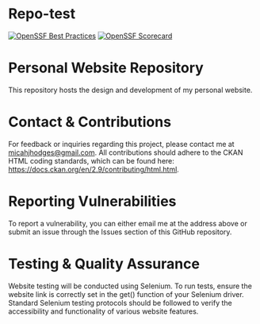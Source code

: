 # Repo-test
[![OpenSSF Best Practices](https://www.bestpractices.dev/projects/10233/badge?cache=0)](https://www.bestpractices.dev/projects/10233)
[![OpenSSF Scorecard](https://api.scorecard.dev/projects/github.com/mhod9es/Repo-test/badge)](https://scorecard.dev/viewer/?uri=github.com/mhod9es/Repo-test)
# Personal Website Repository
This repository hosts the design and development of my personal website.

# Contact & Contributions
For feedback or inquiries regarding this project, please contact me at micahjhodges@gmail.com. All contributions should adhere to the CKAN HTML coding standards, which can be found here: https://docs.ckan.org/en/2.9/contributing/html.html.

# Reporting Vulnerabilities
To report a vulnerability, you can either email me at the address above or submit an issue through the Issues section of this GitHub repository.

# Testing & Quality Assurance
Website testing will be conducted using Selenium. To run tests, ensure the website link is correctly set in the get() function of your Selenium driver. Standard Selenium testing protocols should be followed to verify the accessibility and functionality of various website features.
